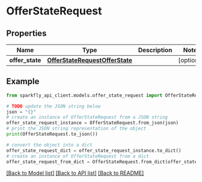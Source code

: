 # OfferStateRequest


## Properties

Name | Type | Description | Notes
------------ | ------------- | ------------- | -------------
**offer_state** | [**OfferStateRequestOfferState**](OfferStateRequestOfferState.md) |  | [optional] 

## Example

```python
from sparkfly_api_client.models.offer_state_request import OfferStateRequest

# TODO update the JSON string below
json = "{}"
# create an instance of OfferStateRequest from a JSON string
offer_state_request_instance = OfferStateRequest.from_json(json)
# print the JSON string representation of the object
print(OfferStateRequest.to_json())

# convert the object into a dict
offer_state_request_dict = offer_state_request_instance.to_dict()
# create an instance of OfferStateRequest from a dict
offer_state_request_from_dict = OfferStateRequest.from_dict(offer_state_request_dict)
```
[[Back to Model list]](../README.md#documentation-for-models) [[Back to API list]](../README.md#documentation-for-api-endpoints) [[Back to README]](../README.md)


